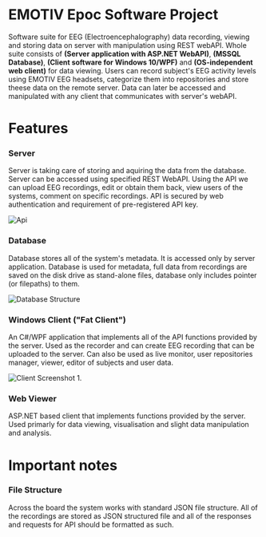 # EMOTIV Epoc Software Project

Software suite for EEG (Electroencephalography) data recording, viewing and storing data on server with manipulation using REST webAPI. 
Whole suite consists of **(Server application with ASP.NET WebAPI)**, **(MSSQL Database)**, **(Client software for Windows 10/WPF)** and **(OS-independent web client)** for data viewing.
Users can record subject's EEG activity levels using EMOTIV EEG headsets, categorize them into repositories and store theese data on the remote server. Data can later be accessed and manipulated with any client that communicates with server's webAPI.


# Features

### Server
Server is taking care of storing and aquiring the data from the database. Server can be accessed using specified REST WebAPI.
Using the API we can upload EEG recordings, edit or obtain them back, view users of the systems, comment on specific recordings.
API is secured by web authentication and requirement of pre-registered API key.

![Api](https://s10.postimg.org/80x1ac8m1/api.png)


### Database
Database stores all of the system's metadata. It is accessed only by server application.
Database is used for metadata, full data from recordings are saved on the disk drive as stand-alone files, database only includes pointer (or filepaths) to them.

![Database Structure](https://s1.postimg.org/y2k0ie43z/epoc.png)


### Windows Client ("Fat Client")
An C#/WPF application that implements all of the API functions provided by the server. Used as the recorder and can create EEG recording that can be uploaded to the server. Can also be used as live monitor, user repositories manager, viewer, editor of subjects and user data.

![Client Screenshot 1.](https://s7.postimg.org/bw9foszmj/noe.png)


### Web Viewer
ASP.NET based client that implements functions provided by the server. Used primarly for data viewing, visualisation and slight data manipulation and analysis.


# Important notes

### File Structure
Across the board the system works with standard JSON file structure. All of the recordings are stored as JSON structured file and all of the responses and requests for API should be formatted as such.
